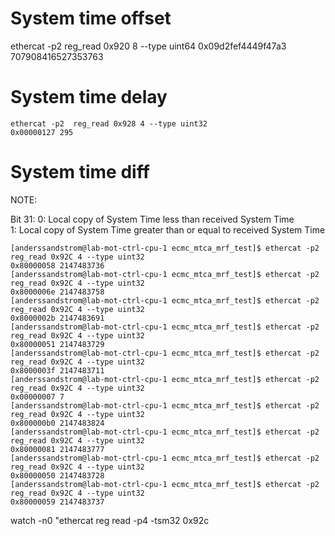 
# System time offset
ethercat -p2  reg_read 0x920 8 --type uint64
0x09d2fef4449f47a3 707908416527353763

# System time delay

```
ethercat -p2  reg_read 0x928 4 --type uint32
0x00000127 295
```
# System time diff

NOTE:

Bit 31: 
0: Local copy of System Time less than 
received System Time  
1: Local copy of System Time greater than 
or equal to received System Time

```
[anderssandstrom@lab-mot-ctrl-cpu-1 ecmc_mtca_mrf_test]$ ethercat -p2  reg_read 0x92C 4 --type uint32
0x80000058 2147483736
[anderssandstrom@lab-mot-ctrl-cpu-1 ecmc_mtca_mrf_test]$ ethercat -p2  reg_read 0x92C 4 --type uint32
0x8000006e 2147483758
[anderssandstrom@lab-mot-ctrl-cpu-1 ecmc_mtca_mrf_test]$ ethercat -p2  reg_read 0x92C 4 --type uint32
0x8000002b 2147483691
[anderssandstrom@lab-mot-ctrl-cpu-1 ecmc_mtca_mrf_test]$ ethercat -p2  reg_read 0x92C 4 --type uint32
0x80000051 2147483729
[anderssandstrom@lab-mot-ctrl-cpu-1 ecmc_mtca_mrf_test]$ ethercat -p2  reg_read 0x92C 4 --type uint32
0x8000003f 2147483711
[anderssandstrom@lab-mot-ctrl-cpu-1 ecmc_mtca_mrf_test]$ ethercat -p2  reg_read 0x92C 4 --type uint32
0x00000007 7
[anderssandstrom@lab-mot-ctrl-cpu-1 ecmc_mtca_mrf_test]$ ethercat -p2  reg_read 0x92C 4 --type uint32
0x800000b0 2147483824
[anderssandstrom@lab-mot-ctrl-cpu-1 ecmc_mtca_mrf_test]$ ethercat -p2  reg_read 0x92C 4 --type uint32
0x80000081 2147483777
[anderssandstrom@lab-mot-ctrl-cpu-1 ecmc_mtca_mrf_test]$ ethercat -p2  reg_read 0x92C 4 --type uint32
0x80000050 2147483728
[anderssandstrom@lab-mot-ctrl-cpu-1 ecmc_mtca_mrf_test]$ ethercat -p2  reg_read 0x92C 4 --type uint32
0x80000059 2147483737
```
watch -n0 "ethercat reg read -p4 -tsm32 0x92c
